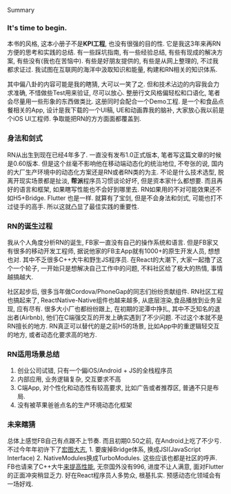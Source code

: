 Summary



### It's time to begin.

本书的风格, 这本小册子不是**KPI工程**, 也没有很强的目的性. 它是我这3年来再RN方便的思考和实践的总结. 有一些踩坑指南, 有一些经验总结, 有些有现成的解决方案, 有些没有(我也在苦恼中). 有些是好朋友提供的, 有些是从网上整理的, 不过我都求证过. 我试图在互联网的海洋中汲取知识和能量, 构建和RN相关的知识体系. 

其中偏八卦的内容可能是我的瞎猜, 大可以一笑了之. 但和技术沾边的内容我会力求准确, 不惜做些Test用来验证, 尽可以放心. 整册行文风格偏轻松和口语化, 笔者会尽量用一些形象的东西做类比. 这册同时会配合一个Demo工程. 是一个和食品点餐相关的App, 设计是我下载的一个UI稿, UE和动画靠我的脑补, 大家放心我以前是个iOS UI工程师. 争取能把RN的方方面面都覆盖到.

### 身法和剑式

RN从出生到现在已经4年多了. 一直没有发布1.0正式版本, 笔者写这篇文章的时候是0.60版本. 但是这个丝毫不影响他在移动端动态化的统治地位, 不夸张的说, 国内的大厂生产环境中的动态化方案还是RN或者RN类的为主. 不论是什么技术选型, 脱离开现实场景都是扯淡, **帮派**程序员习惯谈论好坏, 但是资本家什么都想要. 而且再好的语言和框架, 如果瞎写性能也不会好到哪里去. RN如果用的不对可能效果还不如H5+Bridge. Flutter 也是一样. 就算有了宝剑, 但是不会身法和剑式, 可能也打不过徒手的高手. 所以这就凸显了最佳实践的重要性.

### RN的诞生过程

我从个人角度分析RN的诞生, FB家一直没有自己的操作系统和语言. 但是FB家又有很多的移动开发工程师, 据说他家的FB主App就有1000+的原生开发人员, 想想也对. 其中不乏很多C++大牛和野生JS程序员. 在React的大潮下, 大家一起撸了这个一个轮子, 一开始只是想解决自己工作中的问题, 不料社区给了极大的热情, 事情越搞越大. 

社区起步后, 很多当年做Cordova/PhoneGap的同志们纷纷贡献组件. RN社区工程也搞起来了, ReactNative-Native组件也越来越多, 从底层渲染,食品播放到业务呈现, 应有尽有. 很多大小厂也都纷纷跟上, 在初期的泥潭中挣扎, 其中不乏知名的退出者(Airbnb), 他们在C端强交互的开发上确实遇到了不少问题. 不过这个本就不是RN擅长的地方. RN真正可以替代的是之前H5的场景, 比如App中的重逻辑轻交互的地方, 或者动态化要求高的地方.

### RN适用场景总结

1. 创业公司试错, 只有一个偏iOS/Android + JS的全栈程序员
2. 内部应用, 业务逻辑复杂, 交互要求不高
3. C端App, 对个性化和动态性有较高要求, 比如广告或者推荐区, 普通不只是布局. 
4. 没有被苹果爸爸点名的生产环境动态化框架

### 未来瞎猜

总体上感觉FB自己有点跟不上节奏. 而且初期0.50之前, 在Android上吃了不少亏. 不过今年年初许下了[宏图大志](https://www.youtube.com/watch?v=UcqRXTriUVI&t), 1. 要废掉Bridge体系, 换成JSI(JavaScript Interface) 2. NativeModules换成TurboModules. 这些应该也都是社区的呼声. FB也请来了C++大牛[来提高性能](https://infinite.red/ChainReactConf/speaker-list/marc-horowitz), 无奈国外没有996, 进度不让人满意, 面对Flutter的正面冲突稍显乏力. 好在React程序员人多势众, 根基扎实. 预感动态化领域会有一场好戏.